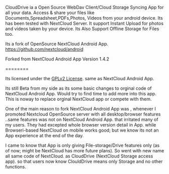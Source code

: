 
CloudDrive ia a Open Source WebDav Client/Cloud Storage Syncing App for all your data. Access & share your files like Documents,Spreadsheet,PDFs,Photos, Videos from your android device. Its  has been tested with  NextCloud Server. It support Instant Upload for photos and videos taken by your device. Its Also Support Offline Storage for Files too.

Its a fork of OpenSource NextCloud Android App. https://github.com/nextcloud/android

Forked from NextCloud Android App Version 1.4.2

========

Its licensed under the [GPLv2 License](LICENSE). same as NextCloud Android App.


Its still Beta from my side as its some basic changes to orginal code of NextCloud Android App.
Would try to find time to add more into this app.
This is noway to replace orginal NextCloud app or compete with them. 

One of the main reason to fork NextCloud Android App was , whenever I promoted Nextcloud OpenSource server with all desktop/browser features ..same features was not on NextCloud Android App.
that irritated many of my users. They had excepted whole browser version detail in App.
while Browseri-based  NextCloud on mobile works good; but we know its not an App experience at the end of the day.

I came to know that App is only giving File-storage/Drive features only (as of now; might be NextCloud has more future plans).
So went with new name all same code of NextCloud. as CloudDrive (NextCloud Storage access app).
so that users now know ClouldDrive means only Storage and no other functions. 


